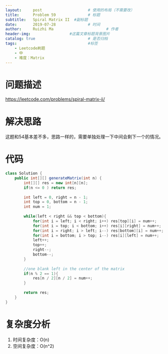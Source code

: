 ```yaml
---
layout:     post   				    # 使用的布局（不需要改）
title:      Problem 59				# 标题 
subtitle:   Spiral Matrix II  #副标题
date:       2019-07-28				# 时间
author:     Ruizhi Ma 						# 作者
header-img:              	#这篇文章标题背景图片
catalog: true 						# 是否归档
tags:								#标签
    - Leetcode刷题
    - 中
    - 难度：Matrix
---
```

# 问题描述
https://leetcode.com/problems/spiral-matrix-ii/

# 解决思路
这题和54基本差不多，思路一样的，需要单独处理一下中间会剩下一个的情况。

# 代码
```java
class Solution {
    public int[][] generateMatrix(int n) {
        int[][] res = new int[n][n];
        if(n <= 0 ) return res;
        
        int left = 0, right = n - 1;
        int top = 0, bottom = n - 1;
        int num = 1;
        
        while(left < right && top < bottom){
            for(int i = left; i < right; i++) res[top][i] = num++;            
            for(int i = top; i < bottom; i++) res[i][right] = num++;            
            for(int i = right; i > left; i--) res[bottom][i] = num++;
            for(int i = bottom; i > top; i--) res[i][left] = num++;
            left++;
            top++;
            right--;
            bottom--;
        }
        
        //one blank left in the center of the matrix
        if(n % 2 == 1){
            res[n / 2][n / 2] = num++;
        }
        
        return res;
    }
}
```

# 复杂度分析
1. 时间复杂度：O(n)
2. 空间复杂度：O(n^2)